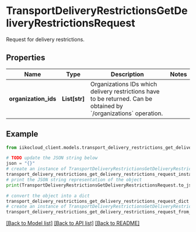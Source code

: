 # TransportDeliveryRestrictionsGetDeliveryRestrictionsRequest

Request for delivery restrictions.

## Properties

Name | Type | Description | Notes
------------ | ------------- | ------------- | -------------
**organization_ids** | **List[str]** | Organizations IDs which delivery restrictions have to be returned.                Can be obtained by &#x60;/organizations&#x60; operation. | 

## Example

```python
from iikocloud_client.models.transport_delivery_restrictions_get_delivery_restrictions_request import TransportDeliveryRestrictionsGetDeliveryRestrictionsRequest

# TODO update the JSON string below
json = "{}"
# create an instance of TransportDeliveryRestrictionsGetDeliveryRestrictionsRequest from a JSON string
transport_delivery_restrictions_get_delivery_restrictions_request_instance = TransportDeliveryRestrictionsGetDeliveryRestrictionsRequest.from_json(json)
# print the JSON string representation of the object
print(TransportDeliveryRestrictionsGetDeliveryRestrictionsRequest.to_json())

# convert the object into a dict
transport_delivery_restrictions_get_delivery_restrictions_request_dict = transport_delivery_restrictions_get_delivery_restrictions_request_instance.to_dict()
# create an instance of TransportDeliveryRestrictionsGetDeliveryRestrictionsRequest from a dict
transport_delivery_restrictions_get_delivery_restrictions_request_from_dict = TransportDeliveryRestrictionsGetDeliveryRestrictionsRequest.from_dict(transport_delivery_restrictions_get_delivery_restrictions_request_dict)
```
[[Back to Model list]](../README.md#documentation-for-models) [[Back to API list]](../README.md#documentation-for-api-endpoints) [[Back to README]](../README.md)


